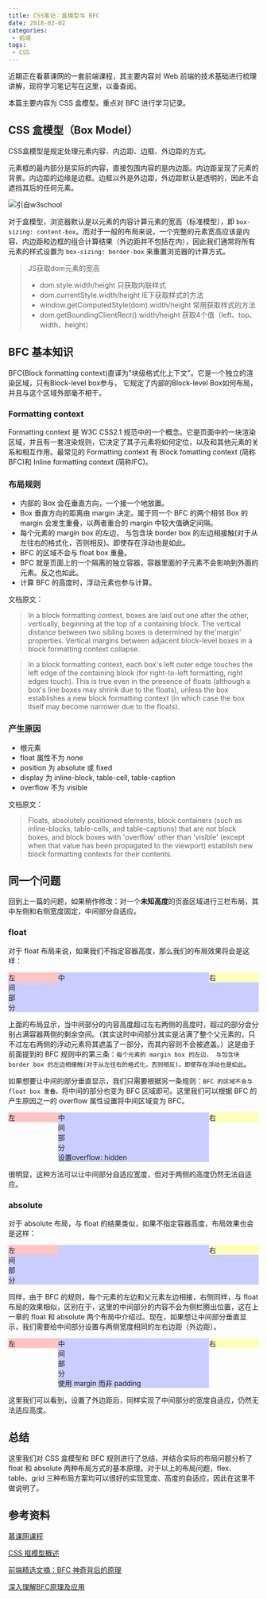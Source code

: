 ```yaml
---
title: CSS笔记：盒模型与 BFC
date: 2018-02-02
categories:
 - 前端
tags:
 - CSS
---
```

近期正在看慕课网的一套前端课程，其主要内容对 Web 前端的技术基础进行梳理讲解，现将学习笔记写在这里，以备查阅。
<!-- more -->

本篇主要内容为 CSS 盒模型。重点对 BFC 进行学习记录。

## CSS 盒模型（Box Model）
CSS盒模型是规定处理元素内容、内边距、边框、外边距的方式。

元素框的最内部分是实际的内容，直接包围内容的是内边距。内边距呈现了元素的背景。内边距的边缘是边框。边框以外是外边距，外边距默认是透明的，因此不会遮挡其后的任何元素。

<img src="http://www.w3school.com.cn/i/ct_boxmodel.gif" alt="引自w3school">

对于盒模型，浏览器默认是以元素的内容计算元素的宽高（标准模型），即 `box-sizing: content-box`。而对于一般的布局来说，一个完整的元素宽高应该是内容、内边距和边框的组合计算结果（外边距并不包括在内），因此我们通常将所有元素的样式设置为 `box-sizing: border-box` 来重置浏览器的计算方式。

> JS获取dom元素的宽高
> + dom.style.width/height 只获取内联样式
> + dom.currentStyle.width/height IE下获取样式的方法
> + window.getComputedStyle(dom).width/height 常用获取样式的方法
> + dom.getBoundingClientRect().width/height 获取4个值（left、top、width、height）

## BFC 基本知识
BFC(Block formatting context)直译为"块级格式化上下文"。它是一个独立的渲染区域，只有Block-level box参与， 它规定了内部的Block-level Box如何布局，并且与这个区域外部毫不相干。

### Formatting context
Formatting context 是 W3C CSS2.1 规范中的一个概念。它是页面中的一块渲染区域，并且有一套渲染规则，它决定了其子元素将如何定位，以及和其他元素的关系和相互作用。最常见的 Formatting context 有 Block fomatting context (简称BFC)和 Inline formatting context (简称IFC)。

### 布局规则
+ 内部的 Box 会在垂直方向，一个接一个地放置。
+ Box 垂直方向的距离由 margin 决定。属于同一个 BFC 的两个相邻 Box 的 margin 会发生重叠，以两者重合的 margin 中较大值确定间隔。
+ 每个元素的 margin box 的左边， 与包含块 border box 的左边相接触(对于从左往右的格式化，否则相反)。即使存在浮动也是如此。
+ BFC 的区域不会与 float box 重叠。
+ BFC 就是页面上的一个隔离的独立容器，容器里面的子元素不会影响到外面的元素。反之也如此。
+ 计算 BFC 的高度时，浮动元素也参与计算。

文档原文：
> In a block formatting context, boxes are laid out one after the other, vertically, beginning at the top of a containing block. The vertical distance between two sibling boxes is determined by the'margin' properties. Vertical margins between adjacent block-level boxes in a block formatting context collapse.

> In a block formatting context, each box's left outer edge touches the left edge of the containing block (for right-to-left formatting, right edges touch). This is true even in the presence of floats (although a box's line boxes may shrink due to the floats), unless the box establishes a new block formatting context (in which case the box itself may become narrower due to the floats).

### 产生原因
+ 根元素
+ float 属性不为 none
+ position 为 absolute 或 fixed
+ display 为 inline-block, table-cell, table-caption
+ overflow 不为 visible

文档原文：
> Floats, absolutely positioned elements, block containers (such as inline-blocks, table-cells, and table-captions) that are not block boxes, and block boxes with 'overflow' other than 'visible' (except when that value has been propagated to the viewport) establish new block formatting contexts for their contents.

## 同一个问题
回到上一篇的问题，如果稍作修改：对一个**未知高度**的页面区域进行三栏布局，其中左侧和右侧宽度固定，中间部分自适应。

### float
对于 float 布局来说，如果我们不指定容器高度，那么我们的布局效果将会是这样：

<div style="overflow: hidden;"><div style="float: left; width: 100px; background: #ffc4c4;">左</div><div style="float: right; width: 100px; background: #ffffbc;">右</div><div style="background: #c9ceff;">中<br>间<br>部<br>分</div></div>

上面的布局显示，当中间部分的内容高度超过左右两侧的高度时，超过的部分会分别占满容器两侧的剩余空间。（其实这时中间部分其实是沾满了整个父元素的，只不过左右两侧的浮动元素将其遮盖了一部分，而其内容则不会被遮盖。）这是由于前面提到的 BFC 规则中的第三条：`每个元素的 margin box 的左边， 与包含块 border box 的左边相接触(对于从左往右的格式化，否则相反)。即使存在浮动也是如此`。

如果想要让中间的部分垂直显示，我们只需要根据另一条规则：`BFC 的区域不会与 float box 重叠。`将中间的部分也变为 BFC 区域即可。这里我们可以根据 BFC 的产生原因之一的 overflow 属性设置将中间区域变为 BFC。

<div style="overflow: hidden;"><div style="float: left; width: 100px; background: #ffc4c4;">左</div><div style="float: right; width: 100px; background: #ffffbc;">右</div><div style="background: #c9ceff; overflow: hidden;">中<br>间<br>部<br>分<br>设置overflow: hidden</div></div>

很明显，这种方法可以让中间部分自适应宽度，但对于两侧的高度仍然无法自适应。

### absolute
对于 absolute 布局，与 float 的结果类似，如果不指定容器高度，布局效果也会是这样：

<div style="overflow: hidden; position: relative;"><div style="position: absolute; left: 0; width: 100px; background: #ffc4c4;">左</div><div style="position: absolute; right: 0; width: 100px; background: #ffffbc;">右</div><div style="background: #c9ceff;">中<br>间<br>部<br>分</div></div>

同样，由于 BFC 的规则，每个元素的左边和父元素左边相接，右侧同样，与 float 布局的效果相似，区别在于，这里的中间部分的内容不会为侧栏腾出位置，这在上一章的 float 和 absolute 两个布局中介绍过。现在，如果想让中间部分垂直显示，我们需要给中间部分设置与两侧宽度相同的左右边距（外边距）。

<div style="overflow: hidden; position: relative;"><div style="position: absolute; left: 0; width: 100px; background: #ffc4c4;">左</div><div style="position: absolute; right: 0; width: 100px; background: #ffffbc;">右</div><div style="margin: 0 100px; background: #c9ceff;">中<br>间<br>部<br>分<br>使用 margin 而非 padding</div></div>

这里我们可以看到，设置了外边距后，同样实现了中间部分的宽度自适应，仍然无法适应高度。

## 总结
这里我们对 CSS 盒模型和 BFC 规则进行了总结，并结合实际的布局问题分析了 float 和 absolute 两种布局方式的基本原理。对于以上的布局问题，flex、table、grid 三种布局方案均可以很好的实现宽度、高度的自适应，因此在这里不做说明了。

## 参考资料

[慕课网课程](https://coding.imooc.com/class/129.html)

[CSS 框模型概述](http://www.w3school.com.cn/css/css_boxmodel.asp)

[前端精选文摘：BFC 神奇背后的原理](https://www.cnblogs.com/lhb25/p/inside-block-formatting-ontext.html)

[深入理解BFC原理及应用](https://www.jianshu.com/p/acf76871d259)